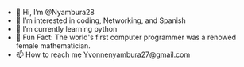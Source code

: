 - 👋 Hi, I’m @Nyambura28
- 👀 I’m interested in coding, Networking, and Spanish
- 🌱 I’m currently learning python
- 💞️ Fun Fact: The world's first computer programmer was a renowed female mathematician.
- 📫 How to reach me Yvonnenyambura27@gmail.com

<!---
Nyambura28/Nyambura28 is a ✨ special ✨ repository because its `README.md` (this file) appears on your GitHub profile.
You can click the Preview link to take a look at your changes.
--->
